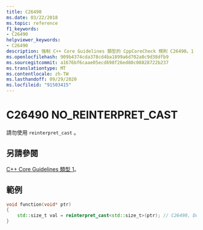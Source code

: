 ```yaml
---
title: C26490
ms.date: 03/22/2018
ms.topic: reference
f1_keywords:
- C26490
helpviewer_keywords:
- C26490
description: 強制 C++ Core Guidelines 類型的 CppCoreCheck 規則 C26490。1
ms.openlocfilehash: 909b4374cda378cd4ba1899a6d702a8c9d38dfb9
ms.sourcegitcommit: a1676bf6caae05ecd698f26ed80c08828722b237
ms.translationtype: MT
ms.contentlocale: zh-TW
ms.lasthandoff: 09/29/2020
ms.locfileid: "91503415"
---
```

# <a name="c26490-no_reinterpret_cast"></a>C26490 NO_REINTERPRET_CAST

請勿使用 `reinterpret_cast` 。

## <a name="see-also"></a>另請參閱

[C++ Core Guidelines 類型 1](https://github.com/isocpp/CppCoreGuidelines/blob/master/CppCoreGuidelines.md#SS-type)。

## <a name="example"></a>範例

```cpp
void function(void* ptr)
{
    std::size_t val = reinterpret_cast<std::size_t>(ptr); // C26490, Don't use reinterpret_cast
}
```
